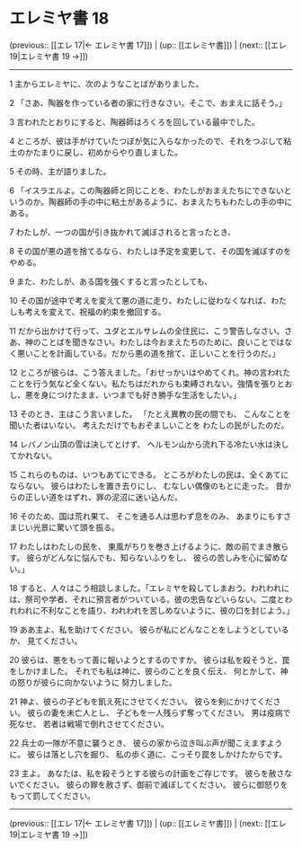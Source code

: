 # エレミヤ書 18

(previous:: [[エレ 17|← エレミヤ書 17]]) | (up:: [[エレミヤ書]]) | (next:: [[エレ 19|エレミヤ書 19 →]])

***


1 主からエレミヤに、次のようなことばがありました。 

2 「さあ、陶器を作っている者の家に行きなさい。そこで、おまえに話そう。」 

3 言われたとおりにすると、陶器師はろくろを回している最中でした。 

4 ところが、彼は手がけていたつぼが気に入らなかったので、それをつぶして粘土のかたまりに戻し、初めからやり直しました。 

5 その時、主が語りました。 

6 「イスラエルよ。この陶器師と同じことを、わたしがおまえたちにできないというのか。陶器師の手の中に粘土があるように、おまえたちもわたしの手の中にある。 

7 わたしが、一つの国が引き抜かれて滅ぼされると言ったとき、 

8 その国が悪の道を捨てるなら、わたしは予定を変更して、その国を滅ぼすのをやめる。 

9 また、わたしが、ある国を強くすると言ったとしても、 

10 その国が途中で考えを変えて悪の道に走り、わたしに従わなくなれば、わたしも考えを変えて、祝福の約束を撤回する。 

11 だから出かけて行って、ユダとエルサレムの全住民に、こう警告しなさい。さあ、神のことばを聞きなさい。わたしは今おまえたちのために、良いことではなく悪いことを計画している。だから悪の道を捨て、正しいことを行うのだ。」 

12 ところが彼らは、こう答えました。「おせっかいはやめてくれ。神の言われたことを行う気など全くない。私たちはだれからも束縛されない。強情を張りとおし、悪を身につけたまま、いつまでも好き勝手な生活をしたい。」 

13 そのとき、主はこう言いました。 「たとえ異教の民の間でも、 こんなことを聞いた者はいない。 考えただけでもおぞましいことを わたしの民がしたのだ。 

14 レバノン山頂の雪は決してとけず、 ヘルモン山から流れ下る冷たい水は決してかれない。 

15 これらのものは、いつもあてにできる。 ところがわたしの民は、全くあてにならない。 彼らはわたしを置き去りにし、 むなしい偶像のもとに走った。 昔からの正しい道をはずれ、罪の泥沼に迷い込んだ。 

16 そのため、国は荒れ果て、 そこを通る人は思わず息をのみ、 あまりにもすさまじい光景に驚いて頭を振る。 

17 わたしはわたしの民を、 東風がちりを巻き上げるように、敵の前でまき散らす。 彼らがどんなに悩んでも、知らないふりをし、 彼らの苦しみを心に留めない。」 

18 すると、人々はこう相談しました。「エレミヤを殺してしまおう。われわれには、祭司や学者、それに預言者がついている。彼の忠告などいらない。二度とわれわれに不利なことを語り、われわれを苦しめないように、彼の口を封じよう。」 

19 ああ主よ、私を助けてください。 彼らが私にどんなことをしようとしているか、 見てください。 

20 彼らは、悪をもって善に報いようとするのですか。 彼らは私を殺そうと、罠をしかけました。 それでも私は神に、彼らのことを良く伝え、 何とかして、神の怒りが彼らに向かないように 努力しました。 

21 神よ、彼らの子どもを飢え死にさせてください。 彼らを剣にかけてください。 彼らの妻を未亡人とし、 子どもを一人残らず奪ってください。 男は疫病で死なせ、 若者は戦場で倒れさせてください。 

22 兵士の一隊が不意に襲うとき、 彼らの家から泣き叫ぶ声が聞こえますように。 彼らは落とし穴を掘り、 私の歩く道に、こっそり罠をしかけたからです。 

23 主よ。 あなたは、私を殺そうとする彼らの計画をご存じです。 彼らを赦さないでください。 彼らの罪を赦さず、御前で滅ぼしてください。 彼らに御怒りをもって罰してください。

***

(previous:: [[エレ 17|← エレミヤ書 17]]) | (up:: [[エレミヤ書]]) | (next:: [[エレ 19|エレミヤ書 19 →]])
